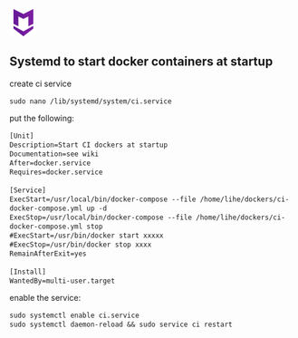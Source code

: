 
![Linux](https://github.com/adam-p/markdown-here/raw/master/src/common/images/icon48.png "Logo Title Text 1")
## Systemd to start docker containers at startup
create ci service
```
sudo nano /lib/systemd/system/ci.service 
```
put the following:
```
[Unit]
Description=Start CI dockers at startup
Documentation=see wiki
After=docker.service
Requires=docker.service

[Service]
ExecStart=/usr/local/bin/docker-compose --file /home/lihe/dockers/ci-docker-compose.yml up -d
ExecStop=/usr/local/bin/docker-compose --file /home/lihe/dockers/ci-docker-compose.yml stop
#ExecStart=/usr/bin/docker start xxxxx
#ExecStop=/usr/bin/docker stop xxxx
RemainAfterExit=yes

[Install]
WantedBy=multi-user.target
```
enable the service:
```
sudo systemctl enable ci.service
sudo systemctl daemon-reload && sudo service ci restart
```
